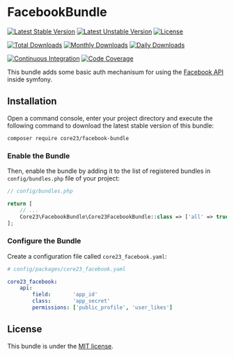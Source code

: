 FacebookBundle
==============
[![Latest Stable Version](https://poser.pugx.org/core23/facebook-bundle/v/stable)](https://packagist.org/packages/core23/facebook-bundle)
[![Latest Unstable Version](https://poser.pugx.org/core23/facebook-bundle/v/unstable)](https://packagist.org/packages/core23/facebook-bundle)
[![License](https://poser.pugx.org/core23/facebook-bundle/license)](LICENSE.md)

[![Total Downloads](https://poser.pugx.org/core23/facebook-bundle/downloads)](https://packagist.org/packages/core23/facebook-bundle)
[![Monthly Downloads](https://poser.pugx.org/core23/facebook-bundle/d/monthly)](https://packagist.org/packages/core23/facebook-bundle)
[![Daily Downloads](https://poser.pugx.org/core23/facebook-bundle/d/daily)](https://packagist.org/packages/core23/facebook-bundle)

[![Continuous Integration](https://github.com/core23/FacebookBundle/workflows/Continuous%20Integration/badge.svg)](https://github.com/core23/FacebookBundle/actions)
[![Code Coverage](https://codecov.io/gh/core23/FacebookBundle/branch/master/graph/badge.svg)](https://codecov.io/gh/core23/FacebookBundle)

This bundle adds some basic auth mechanisum for using the [Facebook API] inside symfony.

## Installation

Open a command console, enter your project directory and execute the following command to download the latest stable version of this bundle:

```
composer require core23/facebook-bundle
```

### Enable the Bundle

Then, enable the bundle by adding it to the list of registered bundles in `config/bundles.php` file of your project:

```php
// config/bundles.php

return [
    // ...
    Core23\FacebookBundle\Core23FacebookBundle::class => ['all' => true],
];
```

### Configure the Bundle

Create a configuration file called `core23_facebook.yaml`:

```yaml
# config/packages/core23_facebook.yaml

core23_facebook:
    api:
        field:       'app_id'
        class:       'app_secret'
        permissions: ['public_profile', 'user_likes']
```

## License

This bundle is under the [MIT license](LICENSE.md).

[Facebook API]: https://developers.facebook.com/
